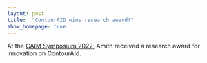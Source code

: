 ```yaml
---
layout: post
title:  "ContourAID wins research award!"
show_homepage: true
---
```


At the [CAIM Symposium 2022](https://www.caim.unibe.ch/about_us/news_and_events/review_caim_research_symposium/index_eng.html), Amith received a research award for innovation on ContourAId.